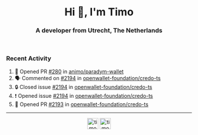 <h1 align="center">Hi 👋, I'm Timo</h1>
<h3 align="center">A developer from Utrecht, The Netherlands</h3>
<br/>
<!-- https://github.com/rahuldkjain/github-profile-readme-generator --!>

<!--  <p align="left"><img src="https://github-readme-stats.vercel.app/api?username=timoglastra&show_icons=true&count_private=true&" alt="timoglastra" /></p> --!>

<!--
Github language stats
<p align="left"><img src="https://github-readme-stats.vercel.app/api/top-langs/?username=timoglastra&layout=compact" alt="timoglastra" /><p>
-->

<!-- Codestats language stats -->
<!-- <p align="left"><img src="https://codestats-readme.vercel.app/api/top-langs/?username=timoglastra&layout=compact&language_count=12" alt="timoglastra" /><p>    --!>
  
<h3>Recent Activity</h3>

<!--START_SECTION:activity-->
1. 💪 Opened PR [#280](https://github.com/animo/paradym-wallet/pull/280) in [animo/paradym-wallet](https://github.com/animo/paradym-wallet)
2. 🗣 Commented on [#2194](https://github.com/openwallet-foundation/credo-ts/issues/2194#issuecomment-2663138419) in [openwallet-foundation/credo-ts](https://github.com/openwallet-foundation/credo-ts)
3. 🔒 Closed issue [#2194](https://github.com/openwallet-foundation/credo-ts/issues/2194) in [openwallet-foundation/credo-ts](https://github.com/openwallet-foundation/credo-ts)
4. ❗ Opened issue [#2194](https://github.com/openwallet-foundation/credo-ts/issues/2194) in [openwallet-foundation/credo-ts](https://github.com/openwallet-foundation/credo-ts)
5. 💪 Opened PR [#2193](https://github.com/openwallet-foundation/credo-ts/pull/2193) in [openwallet-foundation/credo-ts](https://github.com/openwallet-foundation/credo-ts)
<!--END_SECTION:activity-->

---

<p align="center">
<a href="https://twitter.com/timoglastra" target="blank"><img align="center" src="https://cdn.jsdelivr.net/npm/simple-icons@3.0.1/icons/twitter.svg" alt="timoglastra" height="30" width="30" /></a>
<a href="https://linkedin.com/in/timoglastra" target="blank"><img align="center" src="https://cdn.jsdelivr.net/npm/simple-icons@3.0.1/icons/linkedin.svg" alt="timoglastra" height="30" width="30" /></a>
</p>



